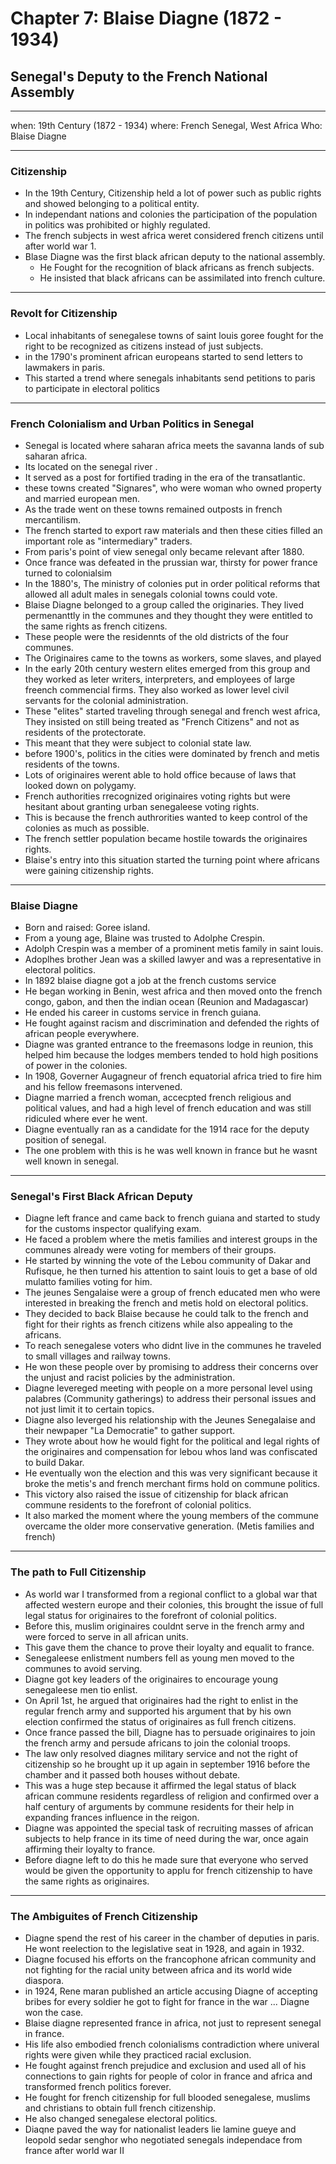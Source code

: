 # Chapter 7: Blaise Diagne (1872 - 1934)
## Senegal's Deputy to the French National Assembly

---
when: 19th Century (1872 - 1934)
where: French Senegal, West Africa
Who: Blaise Diagne 

---

### Citizenship
- In the 19th Century, Citizenship held a lot of power such as public rights and showed belonging to a political entity.
- In independant nations and colonies the participation of the population in politics was prohibited or highly regulated. 
- The french subjects in west africa weret considered french citizens until after world war 1. 
- Blase Diagne was the first black african deputy to the national assembly.
    - He Fought for the recognition of black africans as french subjects.
    - He insisted that black africans can be assimilated into french culture.

---

### Revolt for Citizenship
- Local inhabitants of senegalese towns of saint louis goree fought for the right to be recognized as citizens instead of just subjects.
- in the 1790's prominent african europeans started to send letters to lawmakers in paris.
- This started a trend where senegals inhabitants send petitions to paris to participate in electoral politics 

---

### French Colonialism and Urban Politics in Senegal
- Senegal is located where saharan africa meets the savanna lands of sub saharan africa.
- Its located on the senegal river .
- It served as a post for fortified trading in the era of the transatlantic. 
- these towns created "Signares", who were woman who owned property and married european men.
- As the trade went on these towns remained outposts in french mercantilism. 
- The french started to export raw materials and then these cities filled an important role as "intermediary" traders.
- From paris's point of view senegal only became relevant after 1880.
- Once france was defeated in the prussian war, thirsty for power france turned to colonialsim 
- In the 1880's, The ministry of colonies put in order political reforms that allowed all adult males in senegals colonial towns could vote. 
- Blaise Diagne belonged to a group called the originaries. They lived permenanttly in the communes and they thought they were entitled to the same rights as french citizens. 
- These people were the residennts of the old districts of the four communes.
- The Originaires came to the towns as workers, some slaves, and played 
- In the early 20th century western elites emerged from this group and they worked as leter writers, interpreters, and employees of large freench commencial firms. They also worked as lower level civil servants for the colonial administration.
- These "elites" started traveling through senegal and french west africa, They insisted on still being treated as "French Citizens" and not as residents of the protectorate.
- This meant that they were subject to colonial state law.
- before 1900's, politics in the cities were dominated by french and metis residents of the towns. 
- Lots of originaires werent able to hold office because of laws that looked down on polygamy. 
- French authorities rrecognized originaires voting rights but were hesitant about granting urban senegaleese voting rights.
- This is because the  french authrorities wanted to keep control of the colonies as much as possible.
- The french settler population became hostile towards the originaires rights.
- Blaise's entry into this situation started the turning point where africans were gaining citizenship rights.

--- 

### Blaise Diagne
- Born and raised: Goree island.
- From a young age, Blaine was trusted to Adolphe Crespin.
- Adolph Crespin was a member of a prominent metis family in saint louis.
- Adoplhes brother Jean was a skilled lawyer and was a representative in electoral politics. 
- In 1892 blaise diagne got a job at the french customs service 
- He began working in Benin, west africa and then moved onto the french congo, gabon, and then the indian ocean (Reunion and Madagascar)
- He ended his career in customs service in french guiana.
- He fought against racism and discrimination and defended the rights of african people everywhere. 
- Diagne was granted entrance to the freemasons lodge in reunion, this helped him because the lodges members tended to hold high positions of power in the colonies. 
- In 1908, Governer Augagneur of french equatorial africa tried to fire him and his fellow freemasons intervened.
- Diagne married a french woman, accecpted french religious and political values, and had a high level of french education and was still ridiculed where ever he went.
- Diagne eventually ran as a candidate for the 1914 race for the deputy position of senegal. 
- The one problem with this is he was well known in france but he wasnt well known in senegal. 

--- 

### Senegal's First Black African Deputy
- Diagne left france and came back to french guiana and started to study for the customs inspector qualifying exam.
- He faced a problem where the metis families and interest groups in the communes already were voting for members of their groups.
- He started by winning the vote of the Lebou community of Dakar and Rufisque, he then turned his attention to saint louis to get a base of old mulatto families voting for him. 
- The jeunes Sengalaise were a group of french educated men who were interested in breaking the french and metis hold on electoral politics. 
- They decided to back Blaise because he could talk to the french and fight for their rights as french citizens while also appealing to the africans.
- To reach senegalese voters who didnt live in the communes he traveled to small villages and railway towns.
- He won these people over by promising to address their concerns over the unjust and racist policies by the administration.
- Diagne levereged meeting with people on a more personal level using palabres (Community gatherings) to address their personal issues and not just limit it to certain topics.
- Diagne also leverged his relationship with the Jeunes Senegalaise and their newpaper "La Democratie" to gather support.
- They wrote about how he would fight for the political and legal rights of the originaires  and compensation for lebou whos land was confiscated to build Dakar. 
- He eventually won the election and this was very significant because it broke the metis's and french merchant firms hold on commune politics. 
- This victory also raised the issue of citizenship for black african commune residents to the forefront of colonial politics.
- It also marked the moment where the young members of the commune overcame the older more conservative generation. (Metis families and french)

---

### The path to Full Citizenship
- As world war I transformed from a regional conflict to a global war that affected western europe and their colonies, this brought the issue of full legal status for originaires to the forefront of colonial politics. 
- Before this, muslim originaires couldnt serve in the french army and were forced to serve in all african units. 
- This gave them the chance to prove their loyalty and equalit to france. 
- Senegaleese enlistment numbers fell as young men moved to the communes to avoid serving.
- Diagne got key leaders of the originaires to encourage young senegaleese men tio enlist.
- On April 1st, he argued that originaires had the right to enlist in the regular french army and supported his argument that by his own election confirmed the status of originaires as full french citizens. 
- Once france passed the bill, Diagne has to persuade originaires to join the french army and persude africans to join the colonial troops. 
- The law only resolved diagnes military service and not the right of citizenship so he brought up it up again in september 1916 before the chamber and it passed both houses without debate. 
- This was a huge step because it affirmed the legal status of black african commune residents regardless of religion and confirmed over a half century of arguments by commune residents for their help in expanding frances influence in the reigon.
- Diagne was appointed the special task of recruiting masses of african subjects to help france in its time of need during the war, once again affirming their loyalty to france. 
- Before diagne left to do this he made sure that everyone who served would be given the opportunity to applu for french citizenship to have the same rights as originaires.

--- 

### The Ambiguites of French Citizenship
- Diagne spend the rest of his career in the chamber of deputies in paris. He wont reelection to the legislative  seat in 1928, and again in 1932.
- Diagne focused his efforts on the francophone african community and not fighting for the racial unity between africa and its world wide diaspora.
- in 1924, Rene maran published an article accusing Diagne of accepting bribes for every soldier he got to fight for france in the war ... Diagne won the case.
- Blaise diagne represented france in africa, not just to represent senegal in france. 
- His life also embodied french colonialisms contradiction where univeral rights were given while they practiced racial exclusion. 
- He fought against french prejudice and exclusion and used all of his connections to gain rights for people of color in france and africa and transformed french politics forever.
- He fought for french citizenship for full blooded senegalese, muslims and christians to obtain full french citizenship.
- He also changed senegalese electoral politics.
- Diaqne paved the way for nationalist leaders lie lamine gueye and leopold sedar senghor who negotiated senegals independace from france after world war II


